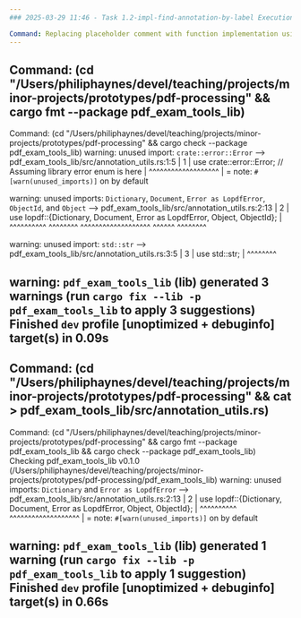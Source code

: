 ```yaml
---
### 2025-03-29 11:46 - Task 1.2-impl-find-annotation-by-label Execution

Command: Replacing placeholder comment with function implementation using awk/cat
---
```

Command: (cd "/Users/philiphaynes/devel/teaching/projects/minor-projects/prototypes/pdf-processing" && cargo fmt --package pdf_exam_tools_lib)
---
Command: (cd "/Users/philiphaynes/devel/teaching/projects/minor-projects/prototypes/pdf-processing" && cargo check --package pdf_exam_tools_lib)
warning: unused import: `crate::error::Error`
 --> pdf_exam_tools_lib/src/annotation_utils.rs:1:5
  |
1 | use crate::error::Error; // Assuming library error enum is here
  |     ^^^^^^^^^^^^^^^^^^^
  |
  = note: `#[warn(unused_imports)]` on by default

warning: unused imports: `Dictionary`, `Document`, `Error as LopdfError`, `ObjectId`, and `Object`
 --> pdf_exam_tools_lib/src/annotation_utils.rs:2:13
  |
2 | use lopdf::{Dictionary, Document, Error as LopdfError, Object, ObjectId};
  |             ^^^^^^^^^^  ^^^^^^^^  ^^^^^^^^^^^^^^^^^^^  ^^^^^^  ^^^^^^^^

warning: unused import: `std::str`
 --> pdf_exam_tools_lib/src/annotation_utils.rs:3:5
  |
3 | use std::str;
  |     ^^^^^^^^

warning: `pdf_exam_tools_lib` (lib) generated 3 warnings (run `cargo fix --lib -p pdf_exam_tools_lib` to apply 3 suggestions)
    Finished `dev` profile [unoptimized + debuginfo] target(s) in 0.09s
---
Command: (cd "/Users/philiphaynes/devel/teaching/projects/minor-projects/prototypes/pdf-processing" && cat > pdf_exam_tools_lib/src/annotation_utils.rs)
---
Command: (cd "/Users/philiphaynes/devel/teaching/projects/minor-projects/prototypes/pdf-processing" && cargo fmt --package pdf_exam_tools_lib && cargo check --package pdf_exam_tools_lib)
Checking pdf_exam_tools_lib v0.1.0 (/Users/philiphaynes/devel/teaching/projects/minor-projects/prototypes/pdf-processing/pdf_exam_tools_lib)
warning: unused imports: `Dictionary` and `Error as LopdfError`
 --> pdf_exam_tools_lib/src/annotation_utils.rs:2:13
  |
2 | use lopdf::{Dictionary, Document, Error as LopdfError, Object, ObjectId};
  |             ^^^^^^^^^^            ^^^^^^^^^^^^^^^^^^^
  |
  = note: `#[warn(unused_imports)]` on by default

warning: `pdf_exam_tools_lib` (lib) generated 1 warning (run `cargo fix --lib -p pdf_exam_tools_lib` to apply 1 suggestion)
    Finished `dev` profile [unoptimized + debuginfo] target(s) in 0.66s
---